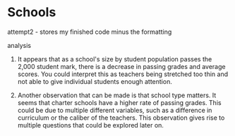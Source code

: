 # Schools

attempt2 - stores my finished code minus the formatting  

analysis 
1. It appears that as a school's size by student population passes the 2,000 student mark, there is a decrease in passing grades and average scores. You could interpret this as teachers being stretched too thin and not able to give individual students enough attention. 

2. Another observation that can be made is that school type matters. It seems that charter schools have a higher rate of passing grades. This could be due to multiple different variables, such as a difference in curriculum or the caliber of the teachers. This observation gives rise to multiple questions that could be explored later on. 
